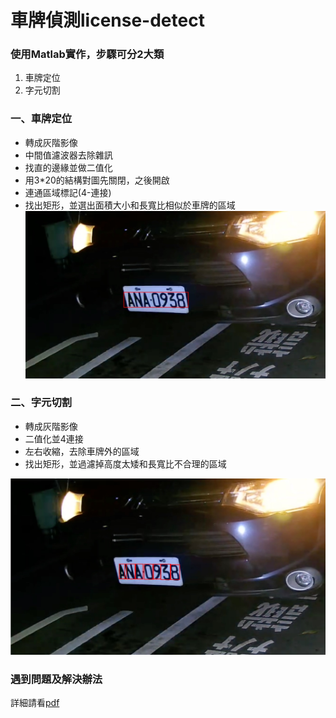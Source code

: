 # 車牌偵測license-detect
### 使用Matlab實作，步驟可分2大類
1. 車牌定位
2. 字元切割

### 一、車牌定位
- 轉成灰階影像
- 中間值濾波器去除雜訊
- 找直的邊緣並做二值化
- 用3*20的結構對圖先關閉，之後開啟
- 連通區域標記(4-連接)
- 找出矩形，並選出面積大小和長寬比相似於車牌的區域
![車牌圖](https://github.com/sgoina/license-detect/blob/main/example_img/license.jpg)

### 二、字元切割
- 轉成灰階影像
- 二值化並4連接
- 左右收縮，去除車牌外的區域
- 找出矩形，並過濾掉高度太矮和長寬比不合理的區域

![結果圖](https://github.com/sgoina/license-detect/blob/main/example_img/result.jpg)

### 遇到問題及解決辦法
  詳細請看[pdf](https://github.com/sgoina/license-detect/blob/main/%E5%BD%B1%E5%83%8F%E8%99%95%E7%90%86%E5%B0%8E%E8%AB%96-%E8%BB%8A%E7%89%8C%E5%81%B5%E6%B8%AC.pdf)
